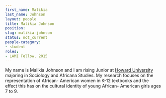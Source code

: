 ```yaml
---
first_name: Malikia
last_name: Johnson
layout: people
title: Malikia Johnson
position:
slug: malikia-johnson
status: not_current
people-category:
- student
roles:
- LAMI Fellow, 2015
---
```


My name is Malikia Johnson and I am rising Junior at [Howard University](http://www2.howard.edu/) majoring in Sociology and Africana Studies. My research focuses on the representation of African- American women in K-12 textbooks and the effect this has on the cultural identity of young African- American girls ages 7 to 9.
